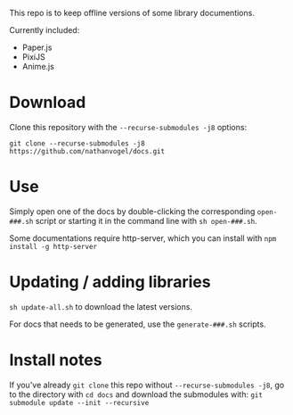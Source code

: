 This repo is to keep offline versions of some library documentions.

Currently included:

- Paper.js
- PixiJS
- Anime.js

# Download

Clone this repository with the `--recurse-submodules -j8` options:

```
git clone --recurse-submodules -j8 https://github.com/nathanvogel/docs.git
```

# Use

Simply open one of the docs by double-clicking the corresponding `open-###.sh` script or starting it in the command line with `sh open-###.sh`.

Some documentations require http-server, which you can install with `npm install -g http-server`

# Updating / adding libraries

`sh update-all.sh` to download the latest versions.

For docs that needs to be generated, use the `generate-###.sh` scripts.

# Install notes

If you've already `git clone` this repo without `--recurse-submodules -j8`, go to the directory with `cd docs` and download the submodules with: `git submodule update --init --recursive`
